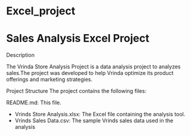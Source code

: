 # Excel_project
# Sales Analysis Excel Project

Description

The Vrinda Store Analysis Project is a data analysis project to analyzes sales.The project was developed to help Vrinda optimize its product offerings and marketing strategies. 

Project Structure
The project contains the following files:

README.md: This file.
* Vrinds Store Analysis.xlsx: The Excel file containing the analysis tool.
* Vrinds Sales Data.csv: The sample Vrinds sales data used in the analysis

